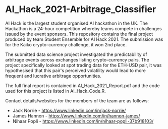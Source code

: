 # AI_Hack_2021-Arbitrage_Classifier
AI Hack is the largest student organised AI hackathon in the UK. The Hackathon is a 24-hour competition whereby teams compete in challenges issued by the event sponsors. This repository contains the final project produced by team Student Ensemble for AI Hack 2021. The submission was for the Kaiko crypto-currency challenge, it won 2nd place.

The submitted data science project investigated the predictability of arbitrage events across exchanges listing crypto-currency pairs. The project specifically looked at spot trading data for the ETH-USD pair, it was hypothesised that this pair's perceived volatility would lead to more frequent and lucrative arbitrage opportunities.

The full final report is contained in AI_Hack_2021_Report.pdf and the code used for this project is listed in AI_Hack_Code.R.

Contact details/websites for the members of the team are as follows:
* Jack Norrie -  https://www.linkedin.com/in/jack-norrie/ ​
* James Hannon - https://www.linkedin.com/in/hannon-james/ ​
* Nihaar Popli - https://www.linkedin.com/in/nihaar-popli-37b918103/​
